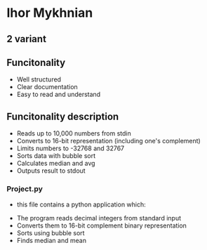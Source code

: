# Ihor Mykhnian
## 2 variant
## Funcitonality
- Well structured
- Clear documentation
- Easy to read and understand
## Funcitonality description
- Reads up to 10,000 numbers from stdin
- Converts to 16-bit representation (including one's complement)
- Limits numbers to -32768 and 32767
- Sorts data with bubble sort
- Calculates median and avg
- Outputs result to stdout
### Project.py
* this file contains a python application which:
- The program reads decimal integers from standard input
- Converts them to 16-bit complement binary representation
- Sorts using bubble sort
- Finds median and mean
